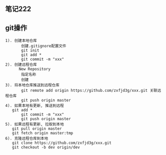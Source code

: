 ## 笔记222

## git操作
    1). 创建本地仓库
           创建.gitignore配置文件
           git init
           git add *
           git commit -m "xxx"
    2). 创建远程仓库
          New Repository
           指定名称
           创建
    3). 将本地仓库推送到远程仓库
           git remote add origin https://github.com/zxfjd3g/xxx.git 关联远程仓库
           git push origin master
    4). 如果本地有更新, 推送到远程
       git add *
           git commit -m "xxx"
           git push origin master
    5). 如果远程有更新, 拉取到本地
       git pull origin master
       git fetch origin master:tmp
    6). 克隆远程仓库到本地
       git clone https://github.com/zxfjd3g/xxx.git
       git checkout -b dev origin/dev